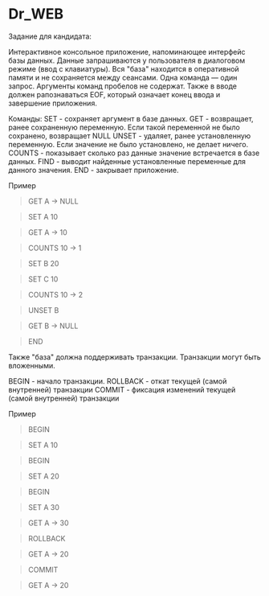 # Dr_WEB
Задание для кандидата:

Интерактивное консольное приложение, напоминающее интерфейс базы
данных. Данные запрашиваются у пользователя в диалоговом режиме (ввод
с клавиатуры). Вся "база" находится в оперативной памяти и не
сохраняется между сеансами. Одна команда — один запрос. Аргументы
команд пробелов не содержат. Также в вводе должен рапознаваться EOF,
который означает конец ввода и завершение приложения.


Команды:
SET - сохраняет аргумент в базе данных.
GET - возвращает, ранее сохраненную переменную. Если такой переменной
не было сохранено, возвращает NULL
UNSET - удаляет, ранее установленную переменную. Если значение не было
установлено, не делает ничего.
COUNTS - показывает сколько раз данные значение встречается в базе данных.
FIND - выводит найденные установленные переменные для данного значения.
END - закрывает приложение.

Пример
> GET A -> NULL

> SET A 10

> GET A -> 10

> COUNTS 10 -> 1

> SET B 20

> SET C 10

> COUNTS 10 -> 2

> UNSET B

> GET B -> NULL

> END


Также "база" должна поддерживать транзакции. Транзакции могут быть
вложенными.

BEGIN - начало транзакции.
ROLLBACK - откат текущей (самой внутренней) транзакции
COMMIT - фиксация изменений текущей (самой внутренней) транзакции

Пример
> BEGIN

> SET A 10

> BEGIN

> SET A 20

> BEGIN

> SET A 30

> GET A -> 30

> ROLLBACK

> GET A -> 20

> COMMIT

> GET A -> 20
